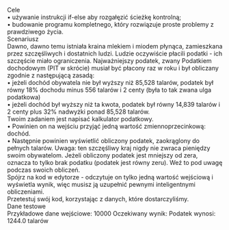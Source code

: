 Cele <br>
    • używanie instrukcji if-else aby rozgałęzić ścieżkę kontrolną;<br>
    • budowanie programu kompletnego, który rozwiązuje proste problemy z prawdziwego życia.<br>
Scenariusz <br>
Dawno, dawno temu istniała kraina mlekiem i miodem płynąca, zamieszkana przez szczęśliwych i dostatnich ludzi. Ludzie oczywiście płacili podatki - ich szczęście miało ograniczenia. Najważniejszy podatek, zwany Podatkiem dochodowym (PIT w skrócie) musiał być płacony raz w roku i był obliczany zgodnie z następującą zasadą:<br>
    • jeżeli dochód obywatela nie był wyższy niż 85,528 talarów, podatek był równy 18% dochodu minus 556 talarów i 2 centy (była to tak zwana ulga podatkowa)<br>
    • jeżeli dochód był wyższy niż ta kwota, podatek był równy 14,839 talarów i 2 centy plus 32% nadwyżki ponad 85,528 talarów.<br>
Twoim zadaniem jest napisać kalkulator podatkowy.<br>
    • Powinien on na wejściu przyjąć jedną wartość zmiennoprzecinkową: dochód.<br>
    • Następnie powinien wyświetlić obliczony podatek, zaokrąglony do pełnych talarów. Uwaga: ten szczęśliwy kraj nigdy nie zwraca pieniędzy swoim obywatelom. Jeżeli obliczony podatek jest mniejszy od zera, oznacza to tylko brak podatku (podatek jest równy zeru). Weź to pod uwagę podczas swoich obliczeń.<br>
Spójrz na kod w edytorze - odczytuje on tylko jedną wartość wejściową i wyświetla wynik, więc musisz ją uzupełnić pewnymi inteligentnymi obliczeniami.<br>
Przetestuj swój kod, korzystając z danych, które dostarczyliśmy.<br>
Dane testowe<br>
Przykładowe dane wejściowe: 10000
Oczekiwany wynik: Podatek wynosi: 1244.0 talarów
